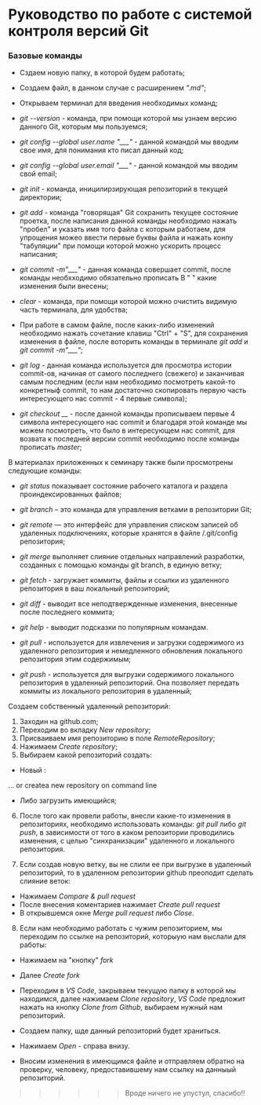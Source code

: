# Руководство по работе с системой контроля версий Git

### Базовые команды 

* Сздаем новую папку, в которой будем работать;

* Создаем файл, в данном случае с расширением *".md"*;

* Открываем терминал для введения необходимых команд;

* *git --version* - команда, при помощи которой мы узнаем версию данного Git, которым мы пользуемся;

* *git config --global user.name "___"* - данной командой мы вводим свое имя, для понимания кто писал данный код;

* *git config --global user.email "___"* - данной командой мы вводим свой email;

* *git init* - команда, иницилирзирующая репозиторий в текущей директории;

* *git add* - команда "говорящая" Git сохранить текущее состояние проетка, после написания данной команды необходимо нажать "пробел" и указать имя того файла с которым работаем, для упрощения можео ввести первые буквы файла и нажать конпу "табуляции" при помощи которой можно ускорить процесс написания;

* *git commit -m"___"* - данная команда совершает commit, после команды необхходимо обязательно прописать В " " какие изменения были внесены;

* *clear* - команда, при помощи которой можно очистить видимую часть терминала, для удобства;

* При работе в самом файле, после каких-либо изменений необходимо нажать сочетание клавиш "Ctrl" + "S", для сохранения изменения в файле, после воторить команды в терминале *git add* и *git commit -m"___"*;

* *git log* - данная команда используется для просмотра истории commit-ов, начиная от самого последнего (свежего) и заканчивая самым последним (если нам необходимо посмотреть какой-то конкретныф commit, то нам достаточно скопировать первую часть интересующего нас commit - 4 первые символа);

* *git checkout __* - после данной команды прописываем первые 4 символа интересующего нас commit и благодаря этой команде мы можем посмотреть, что было в интересующем нас commit, для возвата к последней версии commit необходимо после команды прописать *master*;

В материалах приложенных к семинару также были просмотрены следующие команды: 

* *git status* показывает состояние рабочего каталога и раздела проиндексированных файлов;

* *git branch* – это команда для управления ветками в репозитории Git;

* *git remote* — это интерфейс для управления списком записей об удаленных подключениях, которые хранятся в файле /.git/config репозитория;

* *git merge* выполняет слияние отдельных направлений разработки, созданных с помощью команды git branch, в единую ветку;

* *git fetch* - загружает коммиты, файлы и ссылки из удаленного репозитория в ваш локальный репозиторий;

* *git diff* -  выводит все неподтвержденные изменения, внесенные после последнего коммита;

* *git help* - выводит подсказки по популярным командам.

* *git pull* - используется для извлечения и загрузки содержимого из удаленного репозитория и немедленного обновления локального репозитория этим содержимым;

* *git push* - используется для выгрузки содержимого локального репозитория в удаленный репозиторий. Она позволяет передать коммиты из локального репозитория в удаленный;


Создаем собственный удаленный репозиторий:

1. Заходин на  github.com;
2. Переходим во вкладку *New repository*;
3. Присваиваем имя репозиторию в поле *RemoteRepository*;
4. Нажимаем *Create repository*;
5. Выбираем какой репозиторий создать:
            
* Новый :
 
 ... or createa new repository on command line

 * Либо загрузить имеющийся;

 6. После того как провели работы, внесли какие-то изменения в репозиториях, необходимо использовать команды: *git pull* либо *git push*, в зависимости от того в каком репозитории проводились изменения, с целью "синхранизации" удаленного и локального репозитория.

 7. Если создав новую ветку, вы не слили ее при выгрузке в удаленный репозиторий, то в удаленном репозитории github преолодит сделать слияние веток:

 * Нажимаем *Compare & pull request* 
 * После внесения коментариев нажимает *Create pull request*
 * В открывшемся окне *Merge pull request* либо *Close*.

 8. Если нам необходимо работать с чужим репозиторием, мы переходим по ссылке на репозиторий, которыую нам выслали для работы:

 * Нажимаем на "кнопку" *fork*
 * Далее *Create fork*
 * Переходим в *VS Code*, закрываем текущую папку в которой мы находимся, далее нажимаем *Clone repository*, *VS Code* предложит нажать на кнопку *Clone from Github*, выбираем нужный нам репозиторий.

 * Создаем папку, шде данный репозиторий будет храниться.
 * Нажимаем *Open* - справа внизу.

 * Вносим изменения в имеющимся файле и отправляем обратно на проверку, человеку, предоставившему нам ссылку на данныый репозиторий.

 >>>>>>Вроде ничего не упустул, спасибо!!